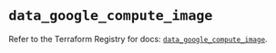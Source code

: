 # `data_google_compute_image`

Refer to the Terraform Registry for docs: [`data_google_compute_image`](https://registry.terraform.io/providers/hashicorp/google/6.45.0/docs/data-sources/compute_image).
